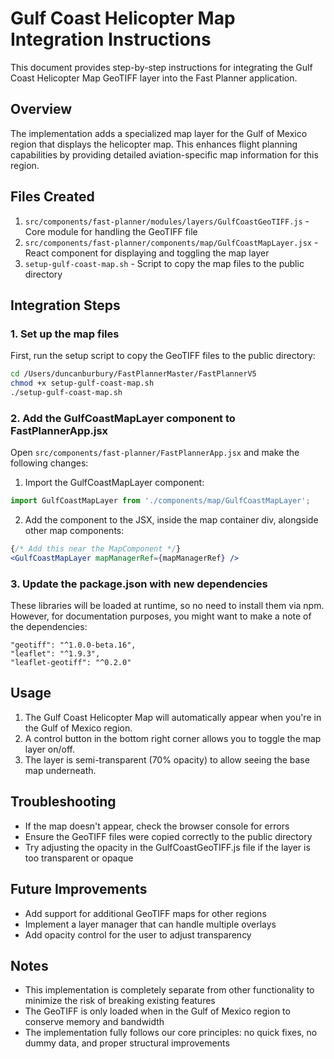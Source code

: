 # Gulf Coast Helicopter Map Integration Instructions

This document provides step-by-step instructions for integrating the Gulf Coast Helicopter Map GeoTIFF layer into the Fast Planner application.

## Overview

The implementation adds a specialized map layer for the Gulf of Mexico region that displays the helicopter map. This enhances flight planning capabilities by providing detailed aviation-specific map information for this region.

## Files Created

1. `src/components/fast-planner/modules/layers/GulfCoastGeoTIFF.js` - Core module for handling the GeoTIFF file
2. `src/components/fast-planner/components/map/GulfCoastMapLayer.jsx` - React component for displaying and toggling the map layer
3. `setup-gulf-coast-map.sh` - Script to copy the map files to the public directory

## Integration Steps

### 1. Set up the map files

First, run the setup script to copy the GeoTIFF files to the public directory:

```bash
cd /Users/duncanburbury/FastPlannerMaster/FastPlannerV5
chmod +x setup-gulf-coast-map.sh
./setup-gulf-coast-map.sh
```

### 2. Add the GulfCoastMapLayer component to FastPlannerApp.jsx

Open `src/components/fast-planner/FastPlannerApp.jsx` and make the following changes:

1. Import the GulfCoastMapLayer component:

```jsx
import GulfCoastMapLayer from './components/map/GulfCoastMapLayer';
```

2. Add the component to the JSX, inside the map container div, alongside other map components:

```jsx
{/* Add this near the MapComponent */}
<GulfCoastMapLayer mapManagerRef={mapManagerRef} />
```

### 3. Update the package.json with new dependencies

These libraries will be loaded at runtime, so no need to install them via npm. However, for documentation purposes, you might want to make a note of the dependencies:

```
"geotiff": "^1.0.0-beta.16",
"leaflet": "^1.9.3",
"leaflet-geotiff": "^0.2.0"
```

## Usage

1. The Gulf Coast Helicopter Map will automatically appear when you're in the Gulf of Mexico region.
2. A control button in the bottom right corner allows you to toggle the map layer on/off.
3. The layer is semi-transparent (70% opacity) to allow seeing the base map underneath.

## Troubleshooting

- If the map doesn't appear, check the browser console for errors
- Ensure the GeoTIFF files were copied correctly to the public directory
- Try adjusting the opacity in the GulfCoastGeoTIFF.js file if the layer is too transparent or opaque

## Future Improvements

- Add support for additional GeoTIFF maps for other regions
- Implement a layer manager that can handle multiple overlays
- Add opacity control for the user to adjust transparency

## Notes

- This implementation is completely separate from other functionality to minimize the risk of breaking existing features
- The GeoTIFF is only loaded when in the Gulf of Mexico region to conserve memory and bandwidth
- The implementation fully follows our core principles: no quick fixes, no dummy data, and proper structural improvements
